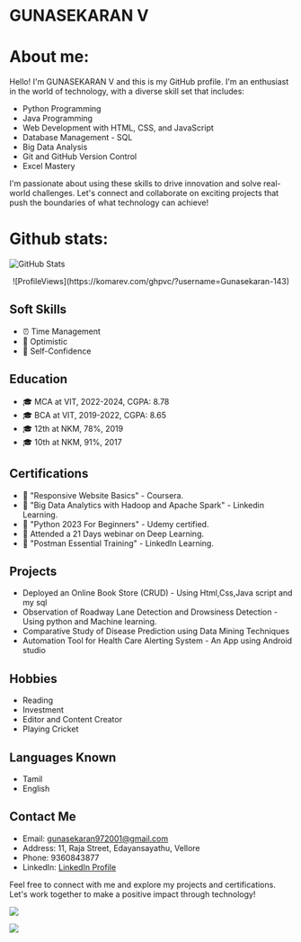 # GUNASEKARAN V

# About me:
Hello! I'm GUNASEKARAN V and this is my GitHub profile. I'm an enthusiast in the world of technology, with a diverse skill set that includes:

- Python Programming
- Java Programming
- Web Development with HTML, CSS, and        JavaScript
- Database Management - SQL
- Big Data Analysis
- Git and GitHub Version Control
- Excel Mastery

I'm passionate about using these skills to drive innovation and solve real-world challenges. Let's connect and collaborate on exciting projects that push the boundaries of what technology can achieve!


# Github stats:

<!-- GitHub Stats -->
![GitHub Stats](https://github-readme-stats.vercel.app/api?username=Gunasekaran-143&show_icons=true&theme=dark)

<!-- Profile Views -->
<p align="center">
![ProfileViews](https://komarev.com/ghpvc/?username=Gunasekaran-143)
</p>



## Soft Skills

- ⏰ Time Management
- 🌟 Optimistic
- 💪 Self-Confidence

## Education

- 🎓 MCA at VIT, 2022-2024, CGPA: 8.78
- 🎓 BCA at VIT, 2019-2022, CGPA: 8.65
- 🎓 12th at NKM, 78%, 2019
- 🎓 10th at NKM, 91%, 2017

## Certifications

- 📜 "Responsive Website Basics" - Coursera.
- 📜 "Big Data Analytics with Hadoop and Apache Spark" - Linkedin Learning.
- 📜 "Python 2023 For Beginners" - Udemy certified.
- 📜  Attended a 21 Days webinar on Deep Learning. 
- 📜 "Postman Essential Training" - LinkedIn Learning.

## Projects

- Deployed an Online Book Store (CRUD) - Using Html,Css,Java script and my sql
- Observation of Roadway Lane Detection
 and Drowsiness Detection - Using python and Machine learning.
- Comparative Study of Disease Prediction using Data Mining Techniques
- Automation Tool for Health Care Alerting System - An App using Android studio

## Hobbies

- Reading
- Investment
- Editor and Content Creator
- Playing Cricket

## Languages Known

- Tamil
- English

## Contact Me

-  Email: gunasekaran972001@gmail.com
-  Address: 11, Raja Street, Edayansayathu, Vellore
-  Phone: 9360843877
-  LinkedIn: [LinkedIn Profile](https://www.linkedin.com/in/gunasekaran-v3748b720a)

Feel free to connect with me and explore my projects and certifications. Let's work together to make a positive impact through technology!


![](https://github-readme-streak-stats.herokuapp.com/?user=Gunasekaran-143&theme=shades-of-purple&hide_border=false)<br/>

![](https://github-readme-stats.vercel.app/api/top-langs/?username=Gunasekaran-143&theme=shades-of-purple&hide_border=false&include_all_commits=false&count_private=true&layout=compact)



